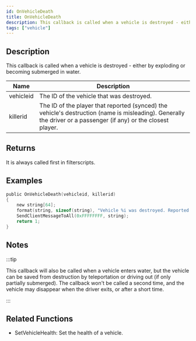 ```yaml
---
id: OnVehicleDeath
title: OnVehicleDeath
description: This callback is called when a vehicle is destroyed - either by exploding or becoming submerged in water.
tags: ["vehicle"]
---
```


<TagLinks />

## Description

This callback is called when a vehicle is destroyed - either by exploding or becoming submerged in water.

| Name      | Description                                                                                                                                                     |
| --------- | --------------------------------------------------------------------------------------------------------------------------------------------------------------- |
| vehicleid | The ID of the vehicle that was destroyed.                                                                                                                       |
| killerid  | The ID of the player that reported (synced) the vehicle's destruction (name is misleading). Generally the driver or a passenger (if any) or the closest player. |

## Returns

It is always called first in filterscripts.

## Examples

```c
public OnVehicleDeath(vehicleid, killerid)
{
    new string[64];
    format(string, sizeof(string), "Vehicle %i was destroyed. Reported by player %i.", vehicleid, killerid);
    SendClientMessageToAll(0xFFFFFFFF, string);
    return 1;
}
```

## Notes

:::tip

This callback will also be called when a vehicle enters water, but the vehicle can be saved from destruction by teleportation or driving out (if only partially submerged). The callback won't be called a second time, and the vehicle may disappear when the driver exits, or after a short time.

:::

## Related Functions

- SetVehicleHealth: Set the health of a vehicle.

